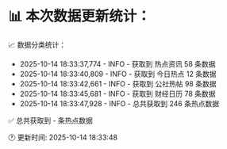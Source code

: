 📊 本次数据更新统计：
==========================

📈 数据分类统计：
- 2025-10-14 18:33:37,774 - INFO - 获取到 热点资讯 58 条数据
- 2025-10-14 18:33:40,809 - INFO - 获取到 今日热点 12 条数据
- 2025-10-14 18:33:42,661 - INFO - 获取到 公社热帖 98 条数据
- 2025-10-14 18:33:45,681 - INFO - 获取到 财经日历 78 条数据
- 2025-10-14 18:33:47,928 - INFO - 总共获取到 246 条热点数据

✅ 总共获取到 - 条热点数据

🕐 更新时间: 2025-10-14 18:33:48

